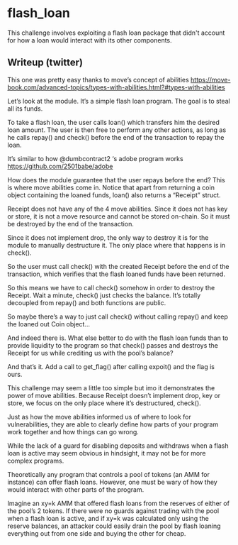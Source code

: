 # flash_loan

This challenge involves exploiting a flash loan package that didn't account for how a loan would interact with its other components.

## Writeup (twitter)

This one was pretty easy thanks to move’s concept of abilities https://move-book.com/advanced-topics/types-with-abilities.html?#types-with-abilities

Let’s look at the module. It’s a simple flash loan program. The goal is to steal all its funds.

To take a flash loan, the user calls loan() which transfers him the desired loan amount. The user is then free to perform any other actions, as long as he calls repay() and check() before the end of the transaction to repay the loan.

It’s similar to how @dumbcontract2 ‘s adobe program works https://github.com/2501babe/adobe 

How does the module guarantee that the user repays before the end? This is where move abilities come in. Notice that apart from returning a coin object containing the loaned funds, loan() also returns a “Receipt” struct.

Receipt does not have any of the 4 move abilities. Since it does not has key or store, it is not a move resource and cannot be stored on-chain. So it must be destroyed by the end of the transaction.

Since it does not implement drop, the only way to destroy it is for the module to manually destructure it. The only place where that happens is in check().

So the user must call check() with the created Receipt before the end of the transaction, which verifies that the flash loaned funds have been returned.

So this means we have to call check() somehow in order to destroy the Receipt. Wait a minute, check() just checks the balance. It’s totally decoupled from repay() and both functions are public.

So maybe there’s a way to just call check() without calling repay() and keep the loaned out Coin object...

And indeed there is. What else better to do with the flash loan funds than to provide liquidity to the program so that check() passes and destroys the Receipt for us while crediting us with the pool’s balance?

And that’s it. Add a call to get_flag() after calling expoit() and the flag is ours.

This challenge may seem a little too simple but imo it demonstrates the power of move abilities. Because Receipt doesn’t implement drop, key or store, we focus on the only place where it’s destructured, check().     

Just as how the move abilities informed us of where to look for vulnerabilities, they are able to clearly define how parts of your program work together and how things can go wrong.

While the lack of a guard for disabling deposits and withdraws when a flash loan is active may seem obvious in hindsight, it may not be for more complex programs.

Theoretically any program that controls a pool of  tokens (an AMM for instance) can offer flash loans. However, one must be wary of how they would interact with other parts of the program. 

Imagine an xy=k AMM that offered flash loans from the reserves of either of the pool’s 2 tokens. If there were no guards against trading with the pool when a flash loan is active, and if xy=k was calculated only using the reserve balances, an attacker could easily drain the pool by flash loaning everything out from one side and buying the other for cheap.
